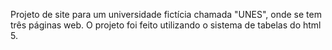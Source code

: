 Projeto de site para um universidade fictícia chamada "UNES", onde se tem três páginas web.
O projeto foi feito utilizando o sistema de tabelas do html 5.